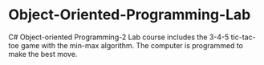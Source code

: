 # Object-Oriented-Programming-Lab
C# Object-oriented Programming-2 Lab course includes the 3-4-5 tic-tac-toe game with the min-max algorithm. The computer is programmed to make the best move.
